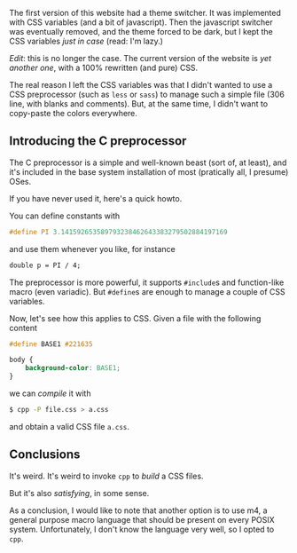 The first version of this website had a theme switcher. It was
implemented with CSS variables (and a bit of javascript). Then the
javascript switcher was eventually removed, and the theme forced to be
dark, but I kept the CSS variables *just in case* (read: I'm lazy.)

*Edit*: this is no longer the case. The current version of the website
is *yet another one*, with a 100% rewritten (and pure) CSS.

The real reason I left the CSS variables was that I didn't wanted to
use a CSS preprocessor (such as `less` or `sass`) to manage such a
simple file (306 line, with blanks and comments). But, at the same
time, I didn't want to copy-paste the colors everywhere.

## Introducing the C preprocessor

The C preprocessor is a simple and well-known beast (sort of, at
least), and it's included in the base system installation of most
(pratically all, I presume) OSes.

If you have never used it, here's a quick howto.

You can define constants with
```c
#define PI 3.141592653589793238462643383279502884197169
```
and use them whenever you like, for instance

```css
double p = PI / 4;
```

The preprocessor is more powerful, it supports `#include`s and
function-like macro (even variadic). But `#define`s are enough to
manage a couple of CSS variables.

Now, let's see how this applies to CSS. Given a file with the
following content

```css
#define BASE1 #221635

body {
    background-color: BASE1;
}
```

we can *compile* it with

```sh
$ cpp -P file.css > a.css
```

and obtain a valid CSS file `a.css`.

## Conclusions

It's weird. It's weird to invoke `cpp` to *build* a CSS files.

But it's also *satisfying*, in some sense.

As a conclusion, I would like to note that another option is to use
m4, a general purpose macro language that should be present on every
POSIX system. Unfortunately, I don't know the language very well, so I
opted to `cpp`.
